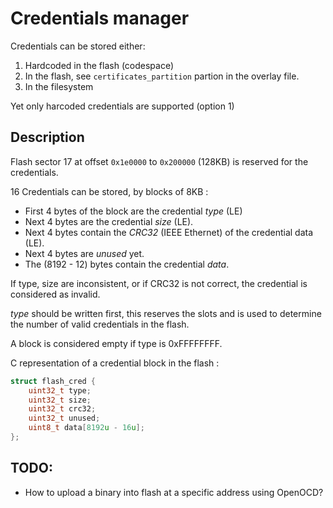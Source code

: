# Credentials manager

Credentials can be stored either:
1. Hardcoded in the flash (codespace)
2. In the flash, see `certificates_partition` partion in the overlay file.
3. In the filesystem

Yet only harcoded credentials are supported (option 1)

## Description 

Flash sector 17 at offset `0x1e0000` to `0x200000` (128KB) is reserved for the credentials.

16 Credentials can be stored, by blocks of 8KB :

- First 4 bytes of the block are the credential *type* (LE)
- Next 4 bytes are the credential *size* (LE).
- Next 4 bytes contain the *CRC32* (IEEE Ethernet) of the credential data (LE).
- Next 4 bytes are *unused* yet.
- The (8192 - 12) bytes contain the credential *data*.

If type, size are inconsistent, or if CRC32 is not correct, the credential is considered as invalid.

*type* should be written first, this reserves the slots and is used to determine the number of valid credentials in the flash.

A block is considered empty if type is 0xFFFFFFFF.

C representation of a credential block in the flash :

```c
struct flash_cred {
    uint32_t type;
    uint32_t size;
    uint32_t crc32;
    uint32_t unused;
    uint8_t data[8192u - 16u];
};
```

## TODO:
- How to upload a binary into flash at a specific address using OpenOCD?